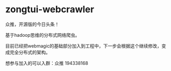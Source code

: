 # zongtui-webcrawler
众推，开源版的今日头条！

基于hadoop思维的分布式网络爬虫。

目前已经把webmagic的基础部分加入到工程中，下一步会根据这个继续修改，变成完全分布式的架构。

想参与加入的可以入群：众推 194338168
